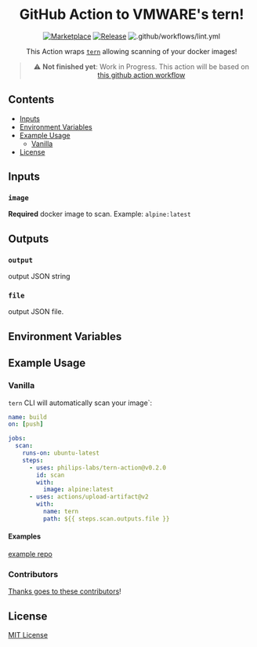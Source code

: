 <div align="center">

# GitHub Action to VMWARE's tern!

[![Marketplace](https://img.shields.io/badge/GitHub-Marketplace-green.svg)](https://github.com/marketplace/actions/tern) [![Release](https://img.shields.io/github/release/philips-labs/tern-action.svg)](https://github.com/philips-labs/tern-action/releases) ![.github/workflows/lint.yml](https://github.com/philips-labs/tern-action/workflows/.github/workflows/lint.yml/badge.svg)

This Action wraps [`tern`](https://github.com/tern-tools/tern) allowing scanning of your docker images!

> :warning: **Not finished yet**: Work in Progress. This action will be based on [this github action workflow](https://github.com/JeroenKnoops/scan-docker-image/blob/master/.github/workflows/scan-tern.yml)

</div>

## Contents

- [Inputs](#inputs)
- [Environment Variables](#environment-variables)
- [Example Usage](#example-usage)
    - [Vanilla](#vanilla)
- [License](#license)

## Inputs

### `image`

**Required** docker image to scan. Example: `alpine:latest` 


## Outputs

### `output`

output JSON string

### `file`

output JSON file.

## Environment Variables

## Example Usage

### Vanilla

`tern` CLI will automatically scan your image`:

```yaml
name: build 
on: [push]

jobs:
  scan:
    runs-on: ubuntu-latest
    steps:
      - uses: philips-labs/tern-action@v0.2.0
        id: scan
        with:
          image: alpine:latest
      - uses: actions/upload-artifact@v2
        with:
          name: tern 
          path: ${{ steps.scan.outputs.file }} 
```

#### Examples

[example repo](https://github.com/JeroenKnoops/tern-action-examples)

### Contributors

[Thanks goes to these contributors](https://github.com/philips-labs/tern-action/graphs/contributors)!

## License

[MIT License](./LICENSE)
